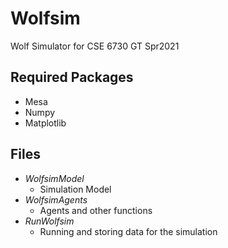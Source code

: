 # Wolfsim

Wolf Simulator for CSE 6730 GT Spr2021

## Required Packages
* Mesa
* Numpy
* Matplotlib

## Files
* *WolfsimModel*
    * Simulation Model
* *WolfsimAgents*
    * Agents and other functions
* *RunWolfsim*
    * Running and storing data for the simulation
